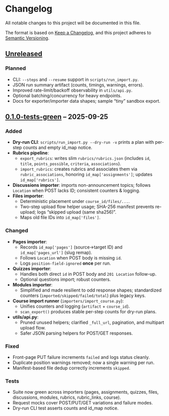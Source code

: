 # Changelog

All notable changes to this project will be documented in this file.

The format is based on [Keep a Changelog](https://keepachangelog.com/en/1.1.0/),
and this project adheres to [Semantic Versioning](https://semver.org/spec/v2.0.0.html).

## [Unreleased]

### Planned

- CLI: `--steps` and `--resume` support in `scripts/run_import.py`.
- JSON run summary artifact (counts, timings, warnings, errors).
- Improved rate-limit/backoff observability in `utils/api.py`.
- Optional batching/concurrency for heavy endpoints.
- Docs for exporter/importer data shapes; sample “tiny” sandbox export.

## [0.1.0-tests-green] – 2025-09-25

### Added

- **Dry-run CLI**: `scripts/run_import.py --dry-run -v` prints a plan with per-step counts and empty id_map notice.
- **Rubrics pipeline**:
  - `export_rubrics`: writes slim `rubrics/rubrics.json` (includes `id`, `title`, `points_possible`, `criteria`, `associations`).
  - `import_rubrics`: creates rubrics and associates them via `rubric_associations`, honoring `id_map['assignments']`; updates `id_map['rubrics']`.
- **Discussions importer**: imports non-announcement topics; follows `Location` when POST lacks ID; consistent counters & logging.
- **Files importer**:
  - Deterministic placement under `course_id/files/...`.
  - Two-step upload flow helper usage; SHA-256 manifest prevents re-upload; logs “skipped upload (same sha256)”.
  - Maps old file IDs into `id_map['files']`.

### Changed

- **Pages importer**:
  - Records `id_map['pages']` (source→target ID) and `id_map['pages_url']` (slug remap).
  - Follows `Location` when POST body is missing `id`.
  - Logs `position-field-ignored` **once** per run.
- **Quizzes importer**:
  - Handles both direct `id` in POST body and `201 Location` follow-up.
  - Optional questions import; robust counters.
- **Modules importer**:
  - Simplified and made resilient to odd response shapes; standardized counters (`imported/skipped/failed/total`) plus legacy keys.
- **Course import runner** (`importers/import_course.py`):
  - Unifies counters and logging (`artifact` + `course_id`).
  - `scan_export()` produces stable per-step counts for dry-run plans.
- **utils/api.py**:
  - Pruned unused helpers; clarified `_full_url`, pagination, and multipart upload flow.
  - Safer JSON parsing helpers for POST/GET responses.

### Fixed

- Front-page PUT failure increments `failed` and logs status cleanly.
- Duplicate position warnings removed; now a single warning per run.
- Manifest-based file dedup correctly increments `skipped`.

### Tests

- Suite now green across importers (pages, assignments, quizzes, files, discussions, modules, rubrics, rubric_links, course).
- Request mocks cover POST/PUT/GET variations and failure modes.
- Dry-run CLI test asserts counts and id_map notice.

[Unreleased]: https://github.com/1440creative/canvas_migration/compare/v0.1.0-tests-green...HEAD
[0.1.0-tests-green]: https://github.com/1440creative/canvas_migration/tree/v0.1.0-tests-green
